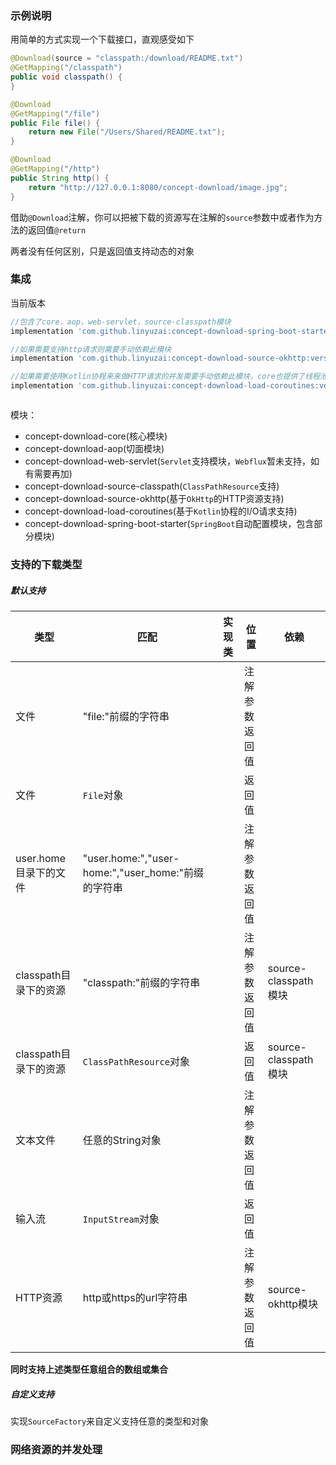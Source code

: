 ### 示例说明

用简单的方式实现一个下载接口，直观感受如下

```java
@Download(source = "classpath:/download/README.txt")
@GetMapping("/classpath")
public void classpath() {
}

@Download
@GetMapping("/file")
public File file() {
    return new File("/Users/Shared/README.txt");
}

@Download
@GetMapping("/http")
public String http() {
    return "http://127.0.0.1:8080/concept-download/image.jpg";
}
```

借助`@Download`注解，你可以把被下载的资源写在注解的`source`参数中或者作为方法的返回值`@return`

两者没有任何区别，只是返回值支持动态的对象

### 集成

当前版本

```gradle
//包含了core，aop，web-servlet，source-classpath模块
implementation 'com.github.linyuzai:concept-download-spring-boot-starter:version'

//如果需要支持http请求则需要手动依赖此模块
implementation 'com.github.linyuzai:concept-download-source-okhttp:version'

//如果需要使用Kotlin协程来来做HTTP请求的并发需要手动依赖此模块，core也提供了线程池的方式需要手动配置
implementation 'com.github.linyuzai:concept-download-load-coroutines:version'
```

```maven
```

模块：

- concept-download-core(核心模块)
- concept-download-aop(切面模块)
- concept-download-web-servlet(`Servlet`支持模块，`Webflux`暂未支持，如有需要再加)
- concept-download-source-classpath(`ClassPathResource`支持)
- concept-download-source-okhttp(基于`OkHttp`的HTTP资源支持)
- concept-download-load-coroutines(基于`Kotlin`协程的I/O请求支持)
- concept-download-spring-boot-starter(`SpringBoot`自动配置模块，包含部分模块)

### 支持的下载类型

##### 默认支持

|类型|匹配|实现类|位置|依赖|
|-|-|-|-|-|
|文件|"file:"前缀的字符串||注解参数<br/>返回值||
|文件|`File`对象||返回值||
|user.home目录下的文件|"user.home:","user-home:","user_home:"前缀的字符串||注解参数<br/>返回值||
|classpath目录下的资源|"classpath:"前缀的字符串||注解参数<br/>返回值|source-classpath模块|
|classpath目录下的资源|`ClassPathResource`对象||返回值|source-classpath模块|
|文本文件|任意的String对象||注解参数<br/>返回值||
|输入流|`InputStream`对象||返回值||
|HTTP资源|http或https的url字符串||注解参数<br/>返回值|source-okhttp模块|

**同时支持上述类型任意组合的数组或集合**

##### 自定义支持

实现`SourceFactory`来自定义支持任意的类型和对象

### 网络资源的并发处理

